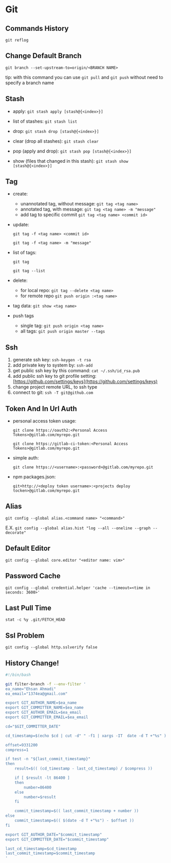 # Git

## Commands History

`git reflog`

## Change Default Branch

`git branch --set-upstream-to=origin/<BRANCH NAME>`

tip: with this command you can use `git pull` and `git push` without need to specify a branch name

## Stash

- apply: `git stash apply [stash@{<index>}]`

- list of stashes: `git stash list`

- drop: `git stash drop [stash@{<index>}]`

- clear (drop all stashes): `git stash clear`

- pop (apply and drop): `git stash pop [stash@{<index>}]`

- show (files that changed in this stash): `git stash show [stash@{<index>}]`

## Tag

- create:
  - unannotated tag, without message: `git tag <tag name>`
  - annotated tag, with message: `git tag <tag name> -m "message"`
  - add tag to specific commit `git tag <tag name> <commit id>`

- update:

  `git tag -f <tag name> <commit id>`

  `git tag -f <tag name> -m "message"`

- list of tags:

  `git tag`

  `git tag --list`

- delete:
  - for local repo: `git tag --delete <tag name>`
  - for remote repo `git push origin :<tag name>`

- tag data: `git show <tag name>`

- push tags
  - single tag: `git push origin <tag name>`
  - all tags: `git push origin master --tags`

## Ssh

1. generate ssh key: `ssh-keygen -t rsa`
2. add private key to system by: `ssh-add`
3. get public ssh key by this command: `cat ~/.ssh/id_rsa.pub`
4. add public ssh key to git profile setting: [https://github.com/settings/keys](https://github.com/settings/keys)
5. change project remote URL, to ssh type
6. connect to git: `ssh -T git@github.com`

## Token And In Url Auth

- personal access token usage:

  `git clone https://oauth2:<Personal Access Tokens>@gitlab.com/myrepo.git`

  `git clone https://gitlab-ci-token:<Personal Access Tokens>@gitlab.com/myrepo.git`

- simple auth:

  `git clone https://<username>:<password>@gitlab.com/myrepo.git`

- npm packages.json:

  `git+http://<deploy token username>:<projects deploy tocken>@gitlab.com/myrepo.git`

## Alias
`git config --global alias.<command name> "<command>"`

E.X. `git config --global alias.hist "log --all --oneline --graph --decorate"`

## Default Editor

`git config --global core.editor "<editor name: vim>"`

## Password Cache

`git config --global credential.helper 'cache --timeout=<time in seconds: 3600>'`

## Last Pull Time

`stat -c %y .git/FETCH_HEAD`

## Ssl Problem

`git config --global http.sslverify false`

## History Change!

```bash
#!/bin/bash

git filter-branch -f --env-filter '
ea_name="Ehsan Ahmadi"
ea_email="1374ea@gmail.com"

export GIT_AUTHOR_NAME=$ea_name
export GIT_COMMITTER_NAME=$ea_name
export GIT_AUTHOR_EMAIL=$ea_email
export GIT_COMMITTER_EMAIL=$ea_email

cd="$GIT_COMMITTER_DATE"

cd_timestamp=$(echo $cd | cut -d" " -f1 | xargs -IT  date -d T +"%s" )

offset=9331200
compress=1

if test -n "${last_commit_timestamp}"
then
	result=$(( (cd_timestamp - last_cd_timestamp) / $compress ))

	if [ $result -lt 86400 ]
	then
		number=86400
	else
		number=$result
	fi

	commit_timestamp=$(( last_commit_timestamp + number ))
else
	commit_timestamp=$(( $(date -d T +"%s") - $offset ))
fi

export GIT_AUTHOR_DATE="$commit_timestamp"
export GIT_COMMITTER_DATE="$commit_timestamp"

last_cd_timestamp=$cd_timestamp
last_commit_timestamp=$commit_timestamp
'
```
